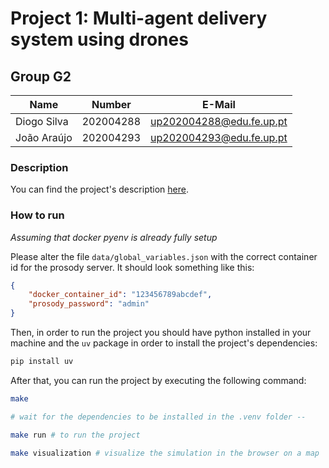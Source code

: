 # Project 1: Multi-agent delivery system using drones

## Group G2

| Name             | Number    | E-Mail             |
| ---------------- | --------- | ------------------ |
| Diogo Silva      | 202004288 | up202004288@edu.fe.up.pt   |
| João Araújo      | 202004293 | up202004293@edu.fe.up.pt   |

### Description

You can find the project's description [here](description/assignment2.pdf).

### How to run

*Assuming that docker pyenv is already fully setup*

Please alter the file `data/global_variables.json` with the correct container id for the prosody server. It should look something like this:

```json
{
    "docker_container_id": "123456789abcdef",
    "prosody_password": "admin"
}
```

Then, in order to run the project you should have python installed in your machine and the `uv` package in order to install the project's dependencies:
```bash
pip install uv
```

After that, you can run the project by executing the following command:
```bash
make

# wait for the dependencies to be installed in the .venv folder --

make run # to run the project

make visualization # visualize the simulation in the browser on a map
```

